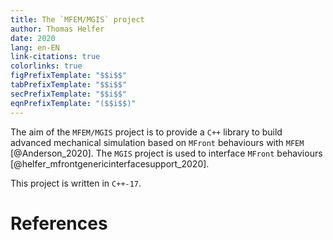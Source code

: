```yaml
---
title: The `MFEM/MGIS` project
author: Thomas Helfer
date: 2020
lang: en-EN
link-citations: true
colorlinks: true
figPrefixTemplate: "$$i$$"
tabPrefixTemplate: "$$i$$"
secPrefixTemplate: "$$i$$"
eqnPrefixTemplate: "($$i$$)"
---
```


The aim of the `MFEM/MGIS` project is to provide a `C++` library to
build advanced mechanical simulation based on `MFront` behaviours with
`MFEM` [@Anderson_2020]. The `MGIS` project is used to interface
`MFront` behaviours [@helfer_mfrontgenericinterfacesupport_2020].

This project is written in `C++-17`.

# References